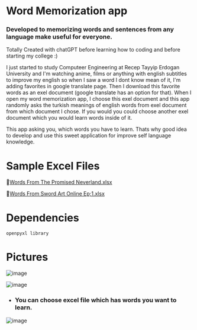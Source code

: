   # Word Memorization app 
  
  ### Developed to memorizing words and sentences from any language make useful for everyone. 
  
  Totally Created with chatGPT before learning how to coding and before starting my college :)

I just started to study Computeer Engineering at Recep Tayyip Erdogan University and I'm watching anime, films or anything with english subtitles to improve my english so when I saw a word I dont know mean of it, I'm adding favorites in google translate page. Then I download this favorite words as an exel document (google translate has an option for that). When I open my word memorization app, I choose this exel document and this app randomly asks the turkish meanings of english words from exel document from which document I chose. If you would you could choose another exel document which you would learn words inside of it.

This app asking you, which words you have to learn. Thats why good idea to develop and use this sweet application for improve self language knowledge.

# Sample Excel Files
 📁[Words From The Promised Neverland.xlsx](https://github.com/user-attachments/files/16915196/Words.From.The.Promised.Neverland.xlsx)  
 
 📁[Words From Sword Art Online Ep;1.xlsx](https://github.com/user-attachments/files/16915200/Words.From.Sword.Art.Online.Ep.1.xlsx)


 # Dependencies
    openpyxl library

 # Pictures

 ![image](https://github.com/user-attachments/assets/bf34d3c1-a7f4-4595-9cf6-e39d5098bfdb)

 ![image](https://github.com/user-attachments/assets/74754956-3597-4d24-af29-1f304debc0ba)

 * ### You can choose excel file which has words you want to learn.

 ![image](https://github.com/user-attachments/assets/d610814c-3f21-4e88-93af-b03bc3ec4c6e)


